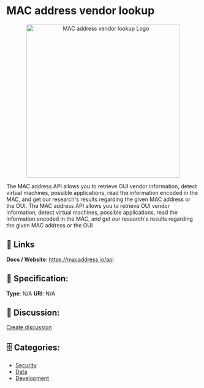 # MAC address vendor lookup
<p align="center">
    <img width="400" src="https://raw.githubusercontent.com/apis-list/apis-list/main/apis/mac-address-vendor-lookup/logo_256x256.png" alt="MAC address vendor lookup Logo"/>
</p>

The MAC address API allows you to retrieve OUI vendor information, detect virtual machines, possible applications, read the information encoded in the MAC, and get our research's results regarding the given MAC address or the OUI. The MAC address API allows you to retrieve OUI vendor information, detect virtual machines, possible applications, read the information encoded in the MAC, and get our research's results regarding the given MAC address or the OUI

##  🔗 Links
**Docs / Website**: https://macaddress.io/api

## 🧬 Specification:
**Type**: N/A
**URI**: N/A

## 💬 Discussion:
[Create discussion](https://github.com/apis-list/apis-list/discussions/new)

## 🗄️ Categories:
- [Security](https://github.com/apis-list/apis-list#security)
- [Data](https://github.com/apis-list/apis-list#data)
- [Development](https://github.com/apis-list/apis-list#development)



